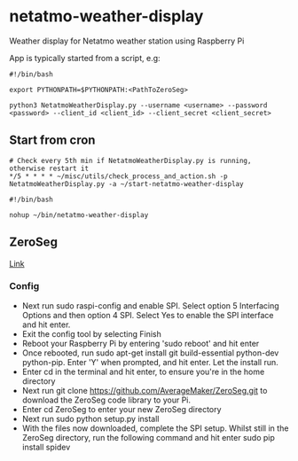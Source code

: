 # netatmo-weather-display
Weather display for Netatmo weather station using Raspberry Pi

App is typically started from a script, e.g:

```
#!/bin/bash

export PYTHONPATH=$PYTHONPATH:<PathToZeroSeg>

python3 NetatmoWeatherDisplay.py --username <username> --password <password> --client_id <client_id> --client_secret <client_secret>

```

## Start from cron
```
# Check every 5th min if NetatmoWeatherDisplay.py is running, otherwise restart it
*/5 * * * * ~/misc/utils/check_process_and_action.sh -p NetatmoWeatherDisplay.py -a ~/start-netatmo-weather-display
```

```
#!/bin/bash

nohup ~/bin/netatmo-weather-display
```

## ZeroSeg
[Link](https://github.com/AverageMaker/ZeroSeg)

### Config
* Next run sudo raspi-config and enable SPI. Select option 5 Interfacing Options and then option 4 SPI. Select Yes to enable the SPI interface and hit enter.
* Exit the config tool by selecting Finish
* Reboot your Raspberry Pi by entering 'sudo reboot' and hit enter
* Once rebooted, run sudo apt-get install git build-essential python-dev python-pip. Enter 'Y' when prompted, and hit enter. Let the install run.
* Enter cd in the terminal and hit enter, to ensure you're in the home directory
* Next run git clone https://github.com/AverageMaker/ZeroSeg.git to download the ZeroSeg code library to your Pi.
* Enter cd ZeroSeg to enter your new ZeroSeg directory
* Next run sudo python setup.py install
* With the files now downloaded, complete the SPI setup. Whilst still in the ZeroSeg directory, run the following command and hit enter sudo pip install spidev
